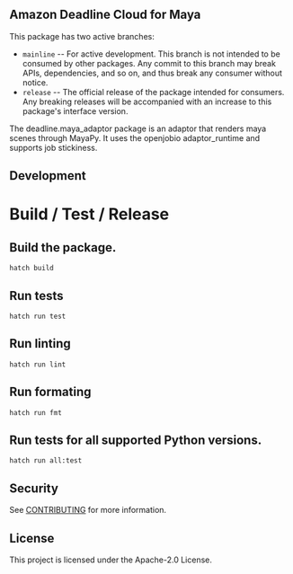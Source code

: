 ## Amazon Deadline Cloud for Maya

This package has two active branches:

- `mainline` -- For active development. This branch is not intended to be consumed by other packages. Any commit to this branch may break APIs, dependencies, and so on, and thus break any consumer without notice.
- `release` -- The official release of the package intended for consumers. Any breaking releases will be accompanied with an increase to this package's interface version.

The deadline.maya_adaptor package is an adaptor that renders maya scenes through MayaPy. It uses the openjobio adaptor_runtime and supports job stickiness.

## Development

# Build / Test / Release

## Build the package.
```
hatch build
```

## Run tests
```
hatch run test
```

## Run linting
```
hatch run lint
```

## Run formating
```
hatch run fmt
```

## Run tests for all supported Python versions.
```
hatch run all:test
```

## Security

See [CONTRIBUTING](CONTRIBUTING.md#security-issue-notifications) for more information.

## License

This project is licensed under the Apache-2.0 License.
